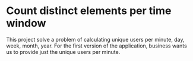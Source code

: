 # Count distinct elements per time window
This project solve a problem of calculating unique users per minute, day, week, month, year.
For the first version of the application, business wants us to provide just the unique users per minute.
